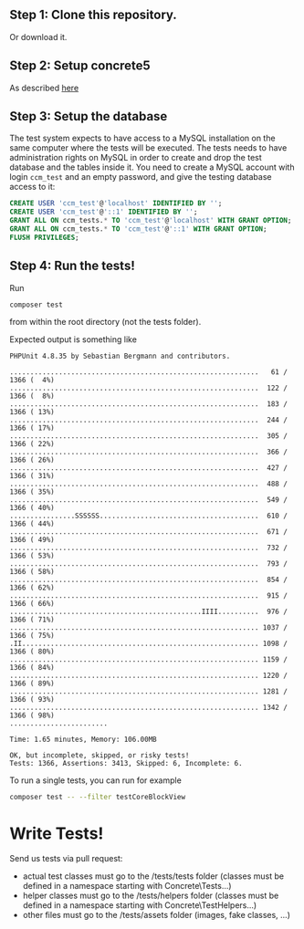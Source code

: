 ## Step 1: Clone this repository.

Or download it.


## Step 2: Setup concrete5

As described [here](../README.md#installation)


## Step 3: Setup the database

The test system expects to have access to a MySQL installation on the same computer where the tests will be executed.
The tests needs to have administration rights on MySQL in order to create and drop the test database and the tables inside it.
You need to create a MySQL account with login `ccm_test` and an empty password, and give the testing database access to it:

```sql
CREATE USER 'ccm_test'@'localhost' IDENTIFIED BY '';
CREATE USER 'ccm_test'@'::1' IDENTIFIED BY '';
GRANT ALL ON ccm_tests.* TO 'ccm_test'@'localhost' WITH GRANT OPTION;
GRANT ALL ON ccm_tests.* TO 'ccm_test'@'::1' WITH GRANT OPTION;
FLUSH PRIVILEGES;
```


## Step 4: Run the tests!

Run

	composer test

from within the root directory (not the tests folder).

Expected output is something like

	PHPUnit 4.8.35 by Sebastian Bergmann and contributors.

	.............................................................   61 / 1366 (  4%)
	.............................................................  122 / 1366 (  8%)
	.............................................................  183 / 1366 ( 13%)
	.............................................................  244 / 1366 ( 17%)
	.............................................................  305 / 1366 ( 22%)
	.............................................................  366 / 1366 ( 26%)
	.............................................................  427 / 1366 ( 31%)
	.............................................................  488 / 1366 ( 35%)
	.............................................................  549 / 1366 ( 40%)
	................SSSSSS.......................................  610 / 1366 ( 44%)
	.............................................................  671 / 1366 ( 49%)
	.............................................................  732 / 1366 ( 53%)
	.............................................................  793 / 1366 ( 58%)
	.............................................................  854 / 1366 ( 62%)
	.............................................................  915 / 1366 ( 66%)
	...............................................IIII..........  976 / 1366 ( 71%)
	............................................................. 1037 / 1366 ( 75%)
	.II.......................................................... 1098 / 1366 ( 80%)
	............................................................. 1159 / 1366 ( 84%)
	............................................................. 1220 / 1366 ( 89%)
	............................................................. 1281 / 1366 ( 93%)
	............................................................. 1342 / 1366 ( 98%)
	........................

	Time: 1.65 minutes, Memory: 106.00MB

	OK, but incomplete, skipped, or risky tests!
	Tests: 1366, Assertions: 3413, Skipped: 6, Incomplete: 6.


To run a single tests, you can run for example
```bash
composer test -- --filter testCoreBlockView
```

# Write Tests!

Send us tests via pull request:
- actual test classes must go to the /tests/tests folder (classes must be defined in a namespace starting with Concrete\Tests\...)
- helper classes must go to the /tests/helpers folder (classes must be defined in a namespace starting with Concrete\TestHelpers\...)
- other files must go to the /tests/assets folder (images, fake classes, ...)

